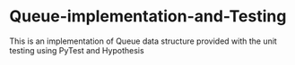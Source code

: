 # Queue-implementation-and-Testing
This is an implementation of Queue data structure provided with the unit testing using PyTest and Hypothesis
